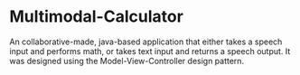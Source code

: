 # Multimodal-Calculator
An collaborative-made, java-based application that either takes a speech input and performs math, or takes text input and returns a speech output. It was 
designed using the Model-View-Controller design pattern.
